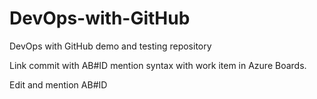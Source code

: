 # DevOps-with-GitHub
DevOps with GitHub demo and testing repository

Link commit with AB#ID mention syntax with work item in Azure Boards.

Edit and mention AB#ID

